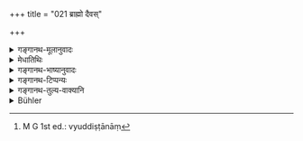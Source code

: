 +++
title = "021 ब्राह्मो दैवस्"

+++

<details><summary>गङ्गानथ-मूलानुवादः</summary>

(1) The Brāhma, (2) the Daiva, (3) the Ārṣa, (1) the Prājāpatya, (5) the Āsura, (6) the Gāndharva, (7) the Rākṣasa and (8) the Paiśāca, which is the eighth and the lowest.—(21)
</details>

<details><summary>मेधातिथिः</summary>

संख्ययाष्टव् इत्य् उद्दिष्टानां[^७३] नामधेयानीमानि । अधमग्रहणं पैशाचस्य निन्दार्थम् ॥ ३.२१ ॥


[^७३]:
     M G 1st ed.: vyuddiṣṭānāṃ
</details>

<details><summary>गङ्गानथ-भाष्यानुवादः</summary>

These are the names of the eight forms of Marriage that were referred to in the preceding verse by the number ‘eight.’

‘*Lowest*’— this has been added with a view to deprecate the Paiśāca form of marriage.—(21)
</details>

<details><summary>गङ्गानथ-टिप्पन्यः</summary>

This verse is quoted in *Vīramitrodaya* (Saṃskāra, p. 846) as enumerating the different forms of marriage;—in *Madanapārijāta* (p. 155);—in *Parāśaramādhava* (Ācāra, p. 485);—in *Vidhānapārijāta* (p. 758);—in *Saṃskāra-ratnamālā* (p. 479);—in *Nṛsiṃhaprasāda* (Saṃskāra, p. 61a);—in *Hemādri* (Dāna, p. 682)—in *Vyāvahāra Bālambhaṭṭī* (p. 175);—in *Saṃskāramayūkha* (p. 99);—in *Smṛticandrikā* (Saṃskāra, p. 227);—and by *Jīmūtavāhana* (Dāyabhāga, p. 152).
</details>

<details><summary>गङ्गानथ-तुल्य-वाक्यानि</summary>

**(verses 3.20-21)  
**

See Comparative notes for [Verse 3.20].
</details>

<details><summary>Bühler</summary>

021	(They are) the rite of Brahman (Brahma), that of the gods (Daiva), that of the Rishis (Arsha), that of Pragapati (Pragapatya), that of the Asuras (Asura), that of the Gandharvas (Gandharva), that of the Rhashasas (Rakshasa), and that of the Pisakas (Paisaka).
</details>
